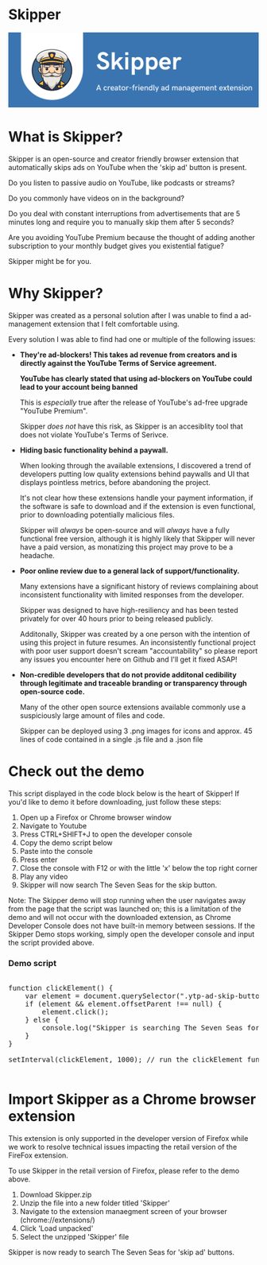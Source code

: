 # Skipper

![Alt text](/SkipperBanner.png "Title")

<h1>What is Skipper?</h1>

Skipper is an open-source and creator friendly browser extension that automatically skips ads on YouTube when the 'skip ad' button is present.

Do you listen to passive audio on YouTube, like podcasts or streams? 

Do you commonly have videos on in the background?

Do you deal with constant interruptions from advertisements that are 5 minutes long and require you to manually skip them after 5 seconds?

Are you avoiding YouTube Premium because the thought of adding another subscription to your monthly budget gives you existential fatigue?

Skipper might be for you.

<h1>Why Skipper?</h1>

Skipper was created as a personal solution after I was unable to find a ad-management extension that I felt comfortable using.

Every solution I was able to find had one or multiple of the following issues:

* **They're ad-blockers! This takes ad revenue from creators and is directly against the YouTube Terms of Service agreement.**

    **YouTube has clearly stated that using ad-blockers on YouTube could lead to your account being banned**

    This is *especially* true after the release of YouTube's ad-free upgrade "YouTube Premium". 

    Skipper *does not* have this risk, as Skipper is an accesiblity tool that does not violate YouTube's Terms of Serivce.

* **Hiding basic functionality behind a paywall.**

    When looking through the available extensions, I discovered a trend of developers putting low quality extensions behind paywalls and UI that displays pointless         metrics, before abandoning the project. 
    
    It's not clear how these extensions handle your payment information, if the software is safe to download and if the extension is even functional, prior to             downloading potentially malicious files.
    
    Skipper will *always* be open-source and will *always* have a fully functional free version, although it is highly likely that Skipper will never have a paid           version, as monatizing this project may prove to be a headache. 

* **Poor online review due to a general lack of support/functionality.**

    Many extensions have a significant history of reviews complaining about inconsistent functionality with limited responses from the developer.

    Skipper was designed to have high-resiliency and has been tested privately for over 40 hours prior to being released publicly.
    
    Additonally, Skipper was created by a one person with the intention of using this project in future resumes. An inconsistently functional project with poor             user support doesn't scream "accountability" so please report any issues you encounter here on Github and I'll get it fixed ASAP!
    
* **Non-credible developers that do not provide additonal cedibility through legitimate and traceable branding or transparency through open-source code.**
    
    Many of the other open source extensions available commonly use a suspiciously large amount of files and code.

    Skipper can be deployed using 3 .png images for icons and approx. 45 lines of code contained in a single .js file and a .json file
    
<h1>Check out the demo</h1>

This script displayed in the code block below is the heart of Skipper! If you'd like to demo it before downloading, just follow these steps:

1. Open up a Firefox or Chrome browser window
2. Navigate to Youtube
3. Press CTRL+SHIFT+J to open the developer console
4. Copy the demo script below
5. Paste into the console
6. Press enter
7. Close the console with F12 or with the little 'x' below the top right corner
8. Play any video
9. Skipper will now search The Seven Seas for the skip button.

Note: The Skipper demo will stop running when the user navigates away from the page that the script was launched on; this is a limitation of the demo and will not occur with the downloaded extension, as Chrome Developer Console does not have built-in memory between sessions. If the Skipper Demo stops working, simply open the developer console and input the script provided above.

<h3> Demo script </h3>

<pre>

function clickElement() {
    var element = document.querySelector(".ytp-ad-skip-button.ytp-button");
    if (element && element.offsetParent !== null) {
        element.click();
    } else {
        console.log("Skipper is searching The Seven Seas for the 'Skip' button");
    }
}

setInterval(clickElement, 1000); // run the clickElement function every 1000 milliseconds (1 seconds)

</pre>

<h1>Import Skipper as a Chrome browser extension</h1>

This extension is only supported in the developer version of Firefox while we work to resolve technical issues impacting the retail version of the FireFox extension.

To use Skipper in the retail version of Firefox, please refer to the demo above.

1. Download Skipper.zip
2. Unzip the file into a new folder titled 'Skipper'
3. Navigate to the extension manaegment screen of your browser (chrome://extensions/)
4. Click 'Load unpacked'
5. Select the unzipped 'Skipper' file

Skipper is now ready to search The Seven Seas for 'skip ad' buttons.
